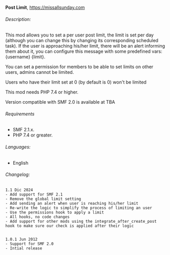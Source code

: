 **Post Limit**, https://missallsunday.com

###### Description:

This mod allows you to set a per user post limit, the limit is set per day (although you can change this by changing its corresponding scheduled task). If the user is approaching his/her limit, there will be an alert informing them about it, you can configure this message with some predefined vars: {username} {limit}.

You can set a permission for members to be able to set limits on other users, admins cannot be limited.

Users who have their limit set at 0 (by default is 0) won't be limited

This mod needs PHP 7.4 or higher.

Version compatible with SMF 2.0 is available at TBA

###### Requirements

- SMF 2.1.x.
- PHP 7.4 or greater.


###### Languages:

- English

###### Changelog:

```
1.1 Dic 2024
- Add support for SMF 2.1
- Remove the global limit setting
- Add sending an alert when user is reaching his/her limit
- Re-write the logic to simplify the process of limiting an user
- Use the permissions hook to apply a limit
- All hooks, no code changes
- Add support for other mods using the integrate_after_create_post hook to make sure our check is applied after their logic


1.0.1 Jun 2012
- Support for SMF 2.0
- Intial release
```
